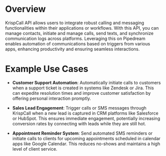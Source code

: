 # Overview

KrispCall API allows users to integrate robust calling and messaging functionalities within their applications or workflows. With this API, you can manage contacts, initiate and manage calls, send texts, and synchronize communication logs across platforms. Leveraging this on Pipedream enables automation of communications based on triggers from various apps, enhancing productivity and ensuring seamless interactions.

# Example Use Cases

- **Customer Support Automation**: Automatically initiate calls to customers when a support ticket is created in systems like Zendesk or Jira. This can expedite resolution times and improve customer satisfaction by offering personal interaction promptly.

- **Sales Lead Engagement**: Trigger calls or SMS messages through KrispCall when a new lead is captured in CRM platforms like Salesforce or HubSpot. This ensures immediate engagement, potentially increasing conversion rates by connecting with leads while they are still hot.

- **Appointment Reminder System**: Send automated SMS reminders or initiate calls to clients for upcoming appointments scheduled in calendar apps like Google Calendar. This reduces no-shows and maintains a high level of client service.
